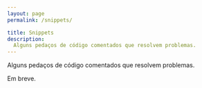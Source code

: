 ```yaml
---
layout: page
permalink: /snippets/

title: Snippets
description:
  Alguns pedaços de código comentados que resolvem problemas.
---
```


Alguns pedaços de código comentados que resolvem problemas.

Em breve.
